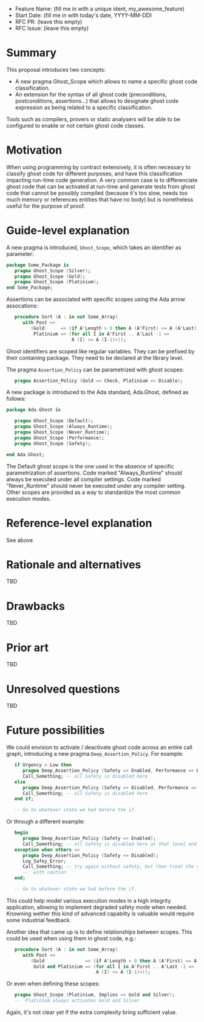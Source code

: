 - Feature Name: (fill me in with a unique ident, my_awesome_feature)
- Start Date: (fill me in with today's date, YYYY-MM-DD)
- RFC PR: (leave this empty)
- RFC Issue: (leave this empty)

Summary
=======

This proposal introduces two concepts:

- A new pragma Ghost_Scope which allows to name a specific ghost code
  classification.
- An extension for the syntax of all ghost code (preconditions,
  postconditions, assertions...) that allows to designate ghost code expression
  as being related to a specific classification.

Tools such as compilers, provers or static analysers will be able to be
configured to enable or not certain ghost code classes.

Motivation
==========

When using programming by contract extensively, it is often necessary to
classify ghost code for different purposes, and have this classification
impacting run-time code generation. A very common case is to differenciate
ghost code that can be activated at run-time and generate tests from ghost
code that cannot be possibly compiled (because it's too slow, needs too much
memory or references entities that have no body) but is nonetheless useful
for the purpose of proof.

Guide-level explanation
=======================

A new pragma is introduced, ``Ghost_Scope``, which takes an identifier as
parameter:

```Ada
package Some_Package is
   pragma Ghost_Scope (Silver);
   pragma Ghost_Scope (Gold);
   pragma Ghost_Scope (Platinium);
end Some_Package;
```

Assertions can be associated with specific scopes using the Ada arrow
assocations:

```Ada
   procedure Sort (A : in out Some_Array)
      with Post =>
         (Gold      => (if A'Length > 0 then A (A'First) <= A (A'Last)),
          Platinium => (for all I in A'First .. A'Last -1 =>
                        A (I) <= A (I-1)>));
```

Ghost identifiers are scoped like regular variables. They can be prefixed by
their containing package. They need to be declared at the library level.

The pragma ``Assertion_Policy`` can be parametrized with ghost scopes:

```Ada
   pragma Assertion_Policy (Gold => Check, Platinium => Disable);
```

A new package is introduced to the Ada standard, Ada.Ghost, defined as follows:

```Ada
package Ada.Ghost is

   pragma Ghost_Scope (Default);
   pragma Ghost_Scope (Always_Runtime);
   pragma Ghost_Scope (Never_Runtime);
   pragma Ghost_Scope (Performance);
   pragma Ghost_Scope (Safety);

end Ada.Ghost;
```

The Default ghost scope is the one used in the absence of specific
parametrization of assertions. Code marked "Always_Runtime" should always be
executed under all compiler settings. Code marked "Never_Runtime" should never
be executed under any compiler setting. Other scopes are provided as a way to
standardize the most common execution modes.

Reference-level explanation
===========================

See above

Rationale and alternatives
==========================

TBD

Drawbacks
=========

TBD

Prior art
=========

TBD

Unresolved questions
====================

TBD

Future possibilities
====================

We could envision to activate / deactivate ghost code across an entire call
graph, introducing a new pragma ``Deep_Assertion_Policy``. For example:

```Ada
   if Urgency = Low then
      pragma Deep_Assertion_Policy (Safety => Enabled, Performance => Disabled);
      Call_Something; -- all Safety is disabled here
   else
      pragma Deep_Assertion_Policy (Safety => Disabled, Performance => Enabled);
      Call_Something; -- all Safety is disabled here
   end if;

   -- Go to whatever state we had before the if.
```

Or through a different example:

```Ada
   begin
      pragma Deep_Assertion_Policy (Safety => Enabled);
      Call_Something; -- all Safety is disabled here at that level and below
   exception when others =>
      pragma Deep_Assertion_Policy (Safety => Disabled);
      Log_Safey_Error;
      Call_Something; -- try again without safety, but then treat the result
      --  with caution
   end;

   -- Go to whatever state we had before the if.
```

This could help model various execution modes in a high integrity application,
allowing to implement degraded safety mode when needed. Knowning wether this
kind of advanced capabilty is valuable would require some industrial feedback.

Another idea that came up is to define relationships between scopes. This could
be used when using them in ghost code, e.g.:

```Ada
   procedure Sort (A : in out Some_Array)
      with Post =>
         (Gold               => (if A'Length > 0 then A (A'First) <= A (A'Last)),
          Gold and Platinium => (for all I in A'First .. A'Last -1 =>
                                 A (I) <= A (I-1)>));
```

Or even when defining these scopes:

```Ada
   pragma Ghost_Scope (Platinium, Implies => Gold and Silver);
   --  Platinium always activates Gold and Silver
```

Again, it's not clear yet if the extra complexity bring sufficient value.
